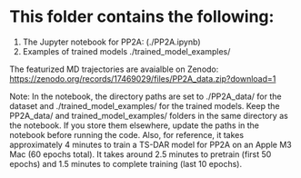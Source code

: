 # This folder contains the following:
1. The Jupyter notebook for PP2A: (./PP2A.ipynb)
2. Examples of trained models ./trained_model_examples/

The featurized MD trajectories are avaialble on Zenodo: https://zenodo.org/records/17469029/files/PP2A_data.zip?download=1

Note: In the notebook, the directory paths are set to ./PP2A_data/ for the dataset and ./trained_model_examples/ for the trained models. Keep the PP2A_data/ and trained_model_examples/ folders in the same directory as the notebook. If you store them elsewhere, update the paths in the notebook before running the code. Also, for reference, it takes approximately 4 minutes to train a TS-DAR model for PP2A on an Apple M3 Mac (60 epochs total). It takes around 2.5 minutes to pretrain (first 50 epochs) and 1.5 minutes to complete training (last 10 epochs).
